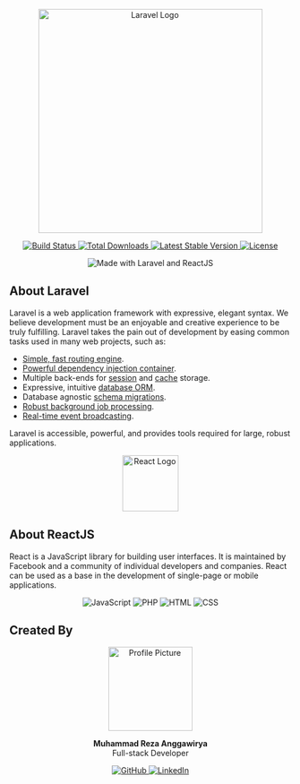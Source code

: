 <p align="center">
    <a href="https://laravel.com" target="_blank">
        <img src="https://raw.githubusercontent.com/laravel/art/master/logo-lockup/5%20SVG/2%20CMYK/1%20Full%20Color/laravel-logolockup-cmyk-red.svg" width="400" alt="Laravel Logo">
    </a>
</p>

<p align="center">
    <a href="https://github.com/laravel/framework/actions">
        <img src="https://github.com/laravel/framework/workflows/tests/badge.svg" alt="Build Status">
    </a>
    <a href="https://packagist.org/packages/laravel/framework">
        <img src="https://img.shields.io/packagist/dt/laravel/framework" alt="Total Downloads">
    </a>
    <a href="https://packagist.org/packages/laravel/framework">
        <img src="https://img.shields.io/packagist/v/laravel/framework" alt="Latest Stable Version">
    </a>
    <a href="https://packagist.org/packages/laravel/framework">
        <img src="https://img.shields.io/packagist/l/laravel/framework" alt="License">
    </a>
</p>

<p align="center">
    <img src="https://img.shields.io/badge/Made%20with-Laravel%20%7C%20ReactJS-blue.svg" alt="Made with Laravel and ReactJS">
</p>

## About Laravel

Laravel is a web application framework with expressive, elegant syntax. We believe development must be an enjoyable and creative experience to be truly fulfilling. Laravel takes the pain out of development by easing common tasks used in many web projects, such as:

- [Simple, fast routing engine](https://laravel.com/docs/routing).
- [Powerful dependency injection container](https://laravel.com/docs/container).
- Multiple back-ends for [session](https://laravel.com/docs/session) and [cache](https://laravel.com/docs/cache) storage.
- Expressive, intuitive [database ORM](https://laravel.com/docs/eloquent).
- Database agnostic [schema migrations](https://laravel.com/docs/migrations).
- [Robust background job processing](https://laravel.com/docs/queues).
- [Real-time event broadcasting](https://laravel.com/docs/broadcasting).

Laravel is accessible, powerful, and provides tools required for large, robust applications.

<p align="center">
    <a href="https://reactjs.org" target="_blank">
        <img src="https://upload.wikimedia.org/wikipedia/commons/a/a7/React-icon.svg" width="100" alt="React Logo">
    </a>
</p>

## About ReactJS

React is a JavaScript library for building user interfaces. It is maintained by Facebook and a community of individual developers and companies. React can be used as a base in the development of single-page or mobile applications.

<p align="center">
    <img src="https://img.shields.io/badge/Code-JavaScript-blue.svg" alt="JavaScript">
    <img src="https://img.shields.io/badge/Code-PHP-777bb4.svg" alt="PHP">
    <img src="https://img.shields.io/badge/Code-HTML-E34F26.svg" alt="HTML">
    <img src="https://img.shields.io/badge/Code-CSS-1572B6.svg" alt="CSS">
</p>

## Created By

<p align="center">
    <img src="https://via.placeholder.com/150" alt="Profile Picture" width="150" height="150">
</p>

<p align="center">
    <strong>Muhammad Reza Anggawirya</strong><br>
    Full-stack Developer
</p>

<p align="center">
    <a href="[https://github.com/username](https://github.com/MRA-goosebumps)" target="_blank">
        <img src="https://img.shields.io/badge/GitHub-181717.svg?&style=for-the-badge&logo=github&logoColor=white" alt="GitHub">
    </a>
    <a href="[https://www.linkedin.com/in/username/](https://www.linkedin.com/in/muhammadrezaanggawirya/)" target="_blank">
        <img src="https://img.shields.io/badge/LinkedIn-0A66C2.svg?&style=for-the-badge&logo=linkedin&logoColor=white" alt="LinkedIn">
    </a>
</p>
